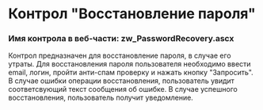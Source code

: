 ﻿---
description: 2.4.11.1
---
# Контрол "Восстановление пароля"
### Имя контрола в веб-части: zw_PasswordRecovery.ascx
Контрол предназначен для восстановление пароля, в случае его утраты.
Для восстановления пароля пользователя необходимо ввести email, логин, пройти анти-спам проверку и нажать кнопку "Запросить".
В случае ошибки операции восстановления, пользователь увидит соответсвующий текст сообщения об ошибке. 
В случае успешного восстановления, пользователь получит уведомление.
